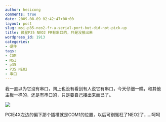 ```yaml
---
author: hesicong
comments: true
date: 2009-08-09 02:42:47+00:00
layout: post
slug: msi-p35-neo2-fr-a-serial-port-but-did-not-pick-up
title: 微星P35 NEO2 FR有串口的，只是没接出来
wordpress_id: 1913
categories:
- 硬件
tags:
- COM
- MSI
- p35
- P35 NEO2
- 串口
---
```


我一直以为它没有串口，网上也没有看到有人说它有串口，今天仔细一瞧，和其他主板一样的，还是有串口的，只是要自己接出来而已了。

[](/images/others/img_0099.jpg)![](/images/others/image/thumb/img_0099.jpg)

PCIE4X左边的偏下那个插槽就是COM1的位置，以后可别冤枉了NEO2了……呵呵

